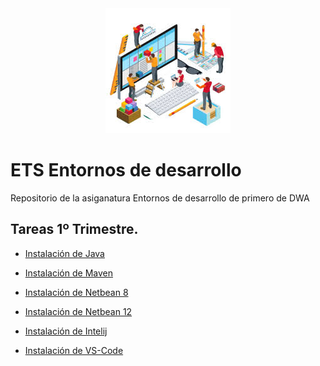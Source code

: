 <div align="justify">

 <div align="center">
  <img src="imagenes/portada.jpeg">
</div>

# ETS Entornos de desarrollo


Repositorio de la asiganatura Entornos de desarrollo de primero de DWA

## Tareas 1º Trimestre. 

- [Instalación de Java]()
- [Instalación de Maven]()
- [Instalación de Netbean 8]()
- [Instalación de Netbean 12]()
- [Instalación de Intelij]()
- [Instalación de VS-Code]()

  </div>
